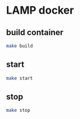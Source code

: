 # LAMP docker
## build container
```bash
make build
```
## start
```bash
make start
```
## stop
```bash
make stop
```